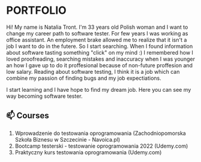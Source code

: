 # PORTFOLIO

Hi! My name is Natalia Tront. I'm 33 years old Polish woman and I want to change my career path to software tester.
For few years I was working as office assistant. An employment brake allowed me to realize that it isn't a job I want to do in the futere. So I start searching.
When I found information about software tasting something "click" on my mind :) I remembered how I loved proofreading, searching mistakes and inaccuracy when I was younger an how I gave up to do it proffesional because of non-future proffesion and low salary.
Reading about software testing, I think it is a job which can combine my passion of finding bugs and my job expectiations.

I start learning and I have hope to find my dream job. Here you can see my way becoming software tester.


## 📫 Courses
1. Wprowadzenie do testowania oprogramowania (Zachodniopomorska Szkoła Biznesu w Szczecinie - Navoica.pl)
2. Bootcamp testerski - testowanie oprogramowania 2022 (Udemy.com)
3. Praktyczny kurs testowania oprogramowania (Udemy.com)
